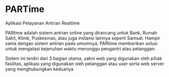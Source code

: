 # PARTime

Aplikasi Pelayanan Antrian Realtime

PARtime adalah sistem antrian online yang dirancang untuk Bank, Rumah Sakit, Klinik, Puskesmas, atau juga instansi lainnya seperti Samsat. Hampir sama dengan sistem antrian pada umumnya, PARtime memberikan solusi untuk mengatasi kejenuhan waktu menunggu pengantri atau pelanggan.

Sistem ini terdiri dari 3 bagian utama, yakni web yang digunakan oleh pihak fasilitas, aplikasi yang digunakan oleh pelanggan atau user serta web server yang menghubungkan keduanya
